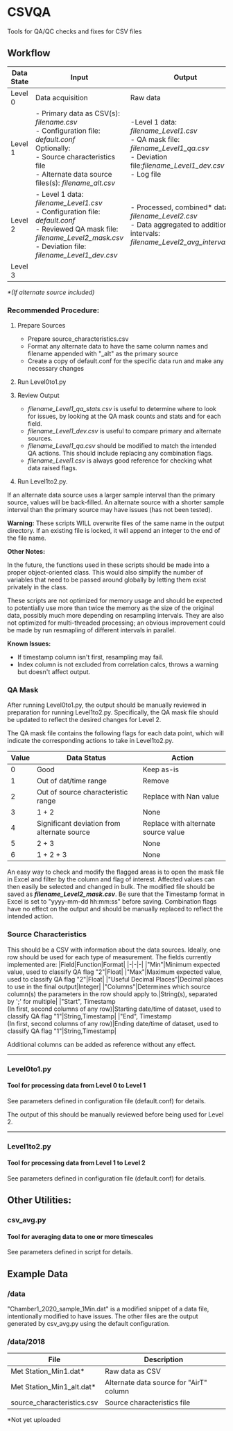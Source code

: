# CSVQA
 Tools for QA/QC checks and fixes for CSV files

## Workflow

|Data State|Input|Output|Procedure|
|-|-|-|-|
|Level 0   |  Data acquisition   |   Raw data   | N/A
|Level 1   | - Primary data as CSV(s): *filename.csv*<BR>- Configuration file: *default.conf*<BR>Optionally:<BR>- Source characteristics file<BR>- Alternate data source files(s): *filename_alt.csv* | -Level 1 data: *filename_Level1.csv* <BR>- QA mask file: *filename_Level1_qa.csv*<BR>- Deviation file:*filename_Level1_dev.csv*<BR>- Log file| Level0to1.py|
|Level 2   | - Level 1 data: *filename_Level1.csv*<BR>- Configuration file: *default.conf*<BR>- Reviewed QA mask file: *filename_Level2_mask.csv* <BR>- Deviation file: *filename_Level1_dev.csv* | - Processed, combined\* data: *filename_Level2.csv*<BR>- Data aggregated to additional intervals: *filename_Level2_avg_interval.csv* | Level1to2.py |
|Level 3   | | | | 

<I>\*(If alternate source included)</I>

### Recommended Procedure:
1. Prepare Sources
    * Prepare source_characteristics.csv
    * Format any alternate data to have the same column names and filename appended with "_alt" as the primary source
    * Create a copy of default.conf for the specific data run and make any necessary changes
    
2. Run Level0to1.py

3. Review Output
    * *filename_Level1_qa_stats.csv* is useful to determine where to look for issues, by looking at the QA mask counts and stats and for each field.
    * *filename_Level1_dev.csv* is useful to compare primary and alternate sources.
    * *filename_Level1_qa.csv* should be modified to match the intended QA actions.  This should include replacing any combination flags.
    * *filename_Level1.csv* is always good reference for checking what data raised flags.
    
4. Run Level1to2.py.

If an alternate data source uses a larger sample interval than the primary source, values will be back-filled.  An alternate source with a shorter sample interval than the primary source may have issues (has not been tested).

**Warning:** These scripts WILL overwrite files of the same name in the output directory.  If an existing file is locked, it will append an integer to the end of the file name.

**Other Notes:**

In the future, the functions used in these scripts should be made into a proper object-oriented class.  This would also simplify the number of variables that need to be passed around globally by letting them exist privately in the class.

These scripts are not optimized for memory usage and should be expected to potentially use more than twice the memory as the size of the original data, possibly much more depending on resampling intervals.  They are also not optimized for multi-threaded processing; an obvious improvement could be made by run resmapling of different intervals in parallel.

**Known Issues:**
- If timestamp column isn't first, resampling may fail.
- Index column is not excluded from correlation calcs, throws a warning but doesn't affect output.

### QA Mask

After running Level0to1.py, the output should be manually reviewed in preparation for running Level1to2.py.  Specifically, the QA mask file should be updated to reflect the desired changes for Level 2.

The QA mask file contains the following flags for each data point, which will indicate the corresponding actions to take in Level1to2.py.

|Value|Data Status|Action|
|-|-|-|
|0|Good|Keep as-is|
|1|Out of dat/time range|Remove|
|2|Out of source characteristic range|Replace with Nan value|
|3|1 + 2|None|
|4|Significant deviation from alternate source|Replace with alternate source value|
|5|2 + 3|None|
|6|1 + 2 + 3|None|

An easy way to check and modify the flagged areas is to open the mask file in Excel and filter by the column and flag of interest.  Affected values can then easily be selected and changed in bulk.  The modified file should be saved as ***filename_Level2_mask.csv***.  Be sure that the Timestamp format in Excel is set to "yyyy-mm-dd hh:mm:ss" before saving.  Combination flags have no effect on the output and should be manually replaced to reflect the intended action.

### Source Characteristics

This should be a CSV with information about the data sources.  Ideally, one row should be used for each type of measurement.  The fields currently implemented are:
|Field|Function|Format|
|-|-|-|
|"Min"|Minimum expected value, used to classify QA flag "2"|Float|
|"Max"|Maximum expected value, used to classify QA flag "2"|Float|
|"Useful Decimal Places"|Decimal places to use in the final output|Integer|
|"Columns"|Determines which source column(s) the parameters in the row should apply to.|String(s), separated by ';' for multiple|
|"Start", Timestamp<BR>(In first, second columns of any row)|Starting date/time of dataset, used to classify QA flag "1"|String,Timestamp| 
|"End", Timestamp<BR>(In first, second columns of any row)|Ending date/time of dataset, used to classify QA flag "1"|String,Timestamp| 

Additional columns can be added as reference without any effect.


******************************

### Level0to1.py
#### Tool for processing data from Level 0 to Level 1
See parameters defined in configuration file (default.conf) for details.

The output of this should be manually reviewed before being used for Level 2.
******************************
### Level1to2.py
#### Tool for processing data from Level 1 to Level 2
See parameters defined in configuration file (default.conf) for details.


## Other Utilities:

### csv_avg.py
#### Tool for averaging data to one or more timescales
See parameters defined in script for details.


## Example Data
### /data
"Chamber1_2020_sample_1Min.dat" is a modified snippet of a data file, intentionally modified to have issues.  The other files are the output generated by csv_avg.py using the default configuration.

### /data/2018
|File|Description|
|-|-|
|Met Station_Min1.dat\*|Raw data as CSV|
|Met Station_Min1_alt.dat\*|Alternate data source for "AirT" column|
|source_characteristics.csv|Source characteristics file|

\*Not yet uploaded
